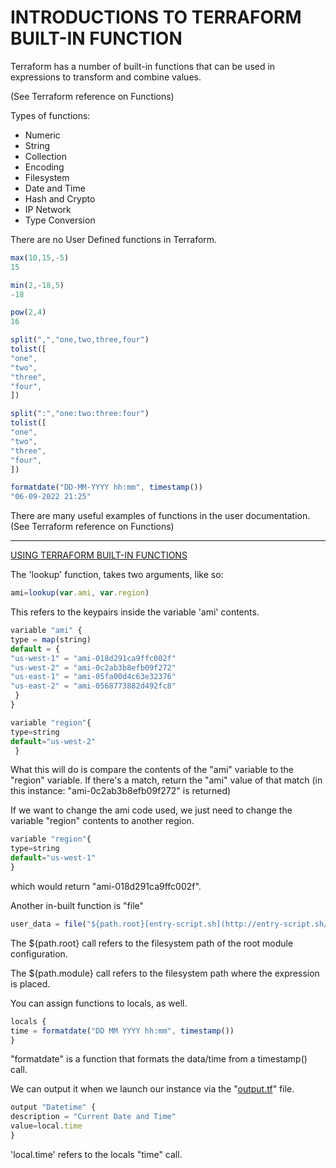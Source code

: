 # INTRODUCTIONS TO TERRAFORM BUILT-IN FUNCTION

Terraform has a number of built-in functions that can be used in expressions to transform and combine values.

(See Terraform reference on Functions)

Types of functions:

- Numeric
- String
- Collection
- Encoding
- Filesystem
- Date and Time
- Hash and Crypto
- IP Network
- Type Conversion

There are no User Defined functions in Terraform.

```jsx
max(10,15,-5)
15

min(2,-18,5)
-18

pow(2,4)
16
```

```jsx
split(",","one,two,three,four")
tolist([
"one",
"two",
"three",
"four",
])

split(":","one:two:three:four")
tolist([
"one",
"two",
"three",
"four",
])
```

```jsx
formatdate("DD-MM-YYYY hh:mm", timestamp())
"06-09-2022 21:25"
```

There are many useful examples of functions in the user documentation.
(See Terraform reference on Functions)

---

<ins>USING TERRAFORM BUILT-IN FUNCTIONS</ins>

The 'lookup' function, takes two arguments, like so:

```jsx
ami=lookup(var.ami, var.region)
```

This refers to the keypairs inside the variable 'ami' contents.

```jsx
variable "ami" {
type = map(string)
default = {
"us-west-1" = "ami-018d291ca9ffc002f"
"us-west-2" = "ami-0c2ab3b8efb09f272"
"us-east-1" = "ami-05fa00d4c63e32376"
"us-east-2" = "ami-0568773882d492fc8"
 }
}

variable "region"{
type=string
default="us-west-2"
 }
```

What this will do is compare the contents of the "ami" variable to the "region" variable. If there's a match, return the "ami" value of that match (in this instance: "ami-0c2ab3b8efb09f272" is returned)

If we want to change the ami code used, we just need to change the variable "region" contents to another region.

```jsx
variable "region"{
type=string
default="us-west-1"
}
```

which would return "ami-018d291ca9ffc002f".

Another in-built function is "file"

```jsx
user_data = file("${path.root}[entry-script.sh](http://entry-script.sh/)")
```

The ${path.root} call refers to the filesystem path of the root module configuration.

The ${path.module} call refers to the filesystem path where the expression is placed.

You can assign functions to locals, as well.

```jsx
locals {
time = formatdate("DD MM YYYY hh:mm", timestamp())
}
```

"formatdate" is a function that formats the data/time from a timestamp() call.

We can output it when we launch our instance via the "[output.tf](http://output.tf/)" file.

```jsx
output "Datetime" {
description = "Current Date and Time"
value=local.time
}
```

'local.time' refers to the locals "time" call.
